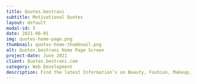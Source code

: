 ```yaml
---
title: Quotes.bestrani
subtitle: Motivational Quotes
layout: default
modal-id: 5
date: 2021-06-01
img: quotes-home-page.png
thumbnail: quotes-home-thumbnail.png
alt: Quotes.bestrani Home Page Screen
project-date: June 2021
client: Quotes.bestrani.com
category: Web Development
description: Find the latest Information’s on Beauty, Fashion, Makeup, and more. Our Information is Highly confident and suggested Lifestyle Resources on the Internet.
---
```

